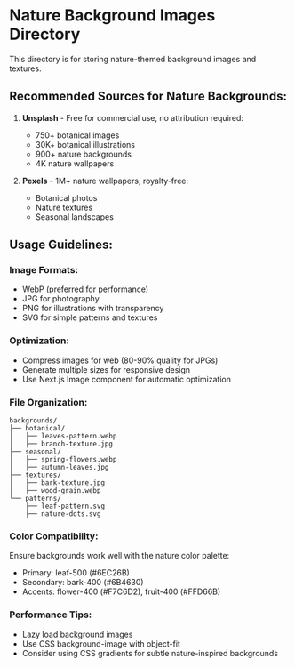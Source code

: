 # Nature Background Images Directory

This directory is for storing nature-themed background images and textures.

## Recommended Sources for Nature Backgrounds:

1. **Unsplash** - Free for commercial use, no attribution required:
   - 750+ botanical images
   - 30K+ botanical illustrations 
   - 900+ nature backgrounds
   - 4K nature wallpapers

2. **Pexels** - 1M+ nature wallpapers, royalty-free:
   - Botanical photos
   - Nature textures
   - Seasonal landscapes

## Usage Guidelines:

### Image Formats:
- WebP (preferred for performance)
- JPG for photography
- PNG for illustrations with transparency
- SVG for simple patterns and textures

### Optimization:
- Compress images for web (80-90% quality for JPGs)
- Generate multiple sizes for responsive design
- Use Next.js Image component for automatic optimization

### File Organization:
```
backgrounds/
├── botanical/
│   ├── leaves-pattern.webp
│   ├── branch-texture.jpg
├── seasonal/
│   ├── spring-flowers.webp
│   ├── autumn-leaves.jpg
├── textures/
│   ├── bark-texture.jpg
│   ├── wood-grain.webp
└── patterns/
    ├── leaf-pattern.svg
    ├── nature-dots.svg
```

### Color Compatibility:
Ensure backgrounds work well with the nature color palette:
- Primary: leaf-500 (#6EC26B)
- Secondary: bark-400 (#6B4630)
- Accents: flower-400 (#F7C6D2), fruit-400 (#FFD66B)

### Performance Tips:
- Lazy load background images
- Use CSS background-image with object-fit
- Consider using CSS gradients for subtle nature-inspired backgrounds